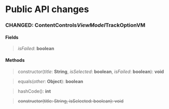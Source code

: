 # Public API changes
### CHANGED:  ContentControls$ViewModel$TrackOptionVM
#### Fields


> *isFailed*: **boolean**


#### Methods


> constructor(*title*: **String**, *isSelected*: **boolean**, *isFailed*: **boolean**): **void**

> equals(*other*: **Object**): **boolean**

> hashCode(): **int**

> ~~constructor(title: String, isSelected: boolean): void~~
